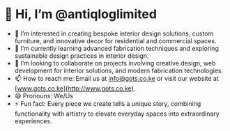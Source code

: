 # 👋 Hi, I’m @antiqloglimited

- 👀 I’m interested in creating bespoke interior design solutions, custom furniture, and innovative decor for residential and commercial spaces.
- 🌱 I’m currently learning advanced fabrication techniques and exploring sustainable design practices in interior design.
- 💞️ I’m looking to collaborate on projects involving creative design, web development for interior solutions, and modern fabrication technologies.
- 📫 How to reach me: Email us at info@gots.co.ke or visit our website at [www.gots.co.ke](http://www.gots.co.ke).
- 😄 Pronouns: We/Us
- ⚡ Fun fact: Every piece we create tells a unique story, combining functionality with artistry to elevate everyday spaces into extraordinary experiences.



